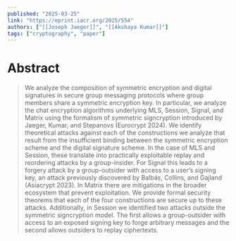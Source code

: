 ```yaml
---
published: "2025-03-25"
link: "https://eprint.iacr.org/2025/554"
authors: ["[[Joseph Jaeger]]", "[[Akshaya Kumar]]"]
tags: ["cryptography", "paper"]
---
```


# Abstract

> We analyze the composition of symmetric encryption and digital signatures in secure group messaging protocols where group members share a symmetric encryption key. In particular, we analyze the chat encryption algorithms underlying MLS, Session, Signal, and Matrix using the formalism of symmetric signcryption introduced by Jaeger, Kumar, and Stepanovs (Eurocrypt 2024). We identify theoretical attacks against each of the constructions we analyze that result from the insufficient binding between the symmetric encryption scheme and the digital signature scheme. In the case of MLS and Session, these translate into practically exploitable replay and reordering attacks by a group-insider. For Signal this leads to a forgery attack by a group-outsider with access to a user’s signing key, an attack previously discovered by Balbás, Collins, and Gajland (Asiacrypt 2023). In Matrix there are mitigations in the broader ecosystem that prevent exploitation. We provide formal security theorems that each of the four constructions are secure up to these attacks. Additionally, in Session we identified two attacks outside the symmetric signcryption model. The first allows a group-outsider with access to an exposed signing key to forge arbitrary messages and the second allows outsiders to replay ciphertexts.
